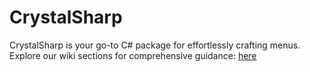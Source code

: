 # CrystalSharp

CrystalSharp is your go-to C# package for effortlessly crafting menus. Explore our wiki sections for comprehensive guidance: [here](https://github.com/natesworks/crystalsharp/wiki)
